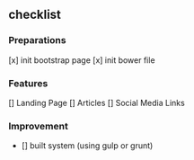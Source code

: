 ## checklist

### Preparations
[x] init bootstrap page
[x] init bower file

### Features
[] Landing Page
[] Articles
[] Social Media Links


### Improvement
- [] built system (using gulp or grunt)
